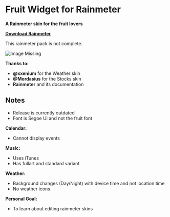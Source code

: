 # Fruit Widget for Rainmeter #

**A Rainmeter skin for the fruit lovers**

**[Download Rainmeter](https://www.rainmeter.net/)**

This rainmeter pack is not complete.

![Image Missing](https://raw.githubusercontent.com/futomakiyoin/Fruit-Widget/main/Fruit%20Widget%20Example.png)

**Thanks to:**

- **@xxenium** for the Weather skin
- **@Mordasius** for the Stocks skin
- **Rainmeter** and its documentation

## Notes ##

- Release is currently outdated
- Font is Segoe UI and not the fruit font

**Calendar:**

- Cannot display events

**Music:**

- Uses iTunes
- Has fullart and standard variant

**Weather:**

- Background changes (Day/Night) with device time and not location time
- No weather icons

**Personal Goal:**
- To learn about editing rainmeter skins
